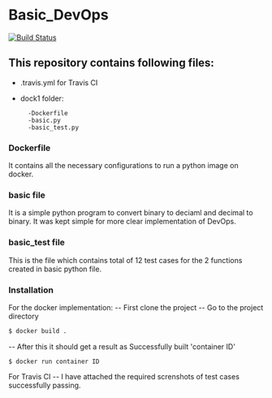 # Basic_DevOps


[![Build Status](https://travis-ci.com/chiragGu/Basic_DevOps.svg?branch=master)](https://travis-ci.com/chiragGu/Basic_DevOps)

## This repository contains following files:
  - .travis.yml for Travis CI 
  - dock1 folder:
          
          -Dockerfile
          -basic.py 
          -basic_test.py

### Dockerfile

  It contains all the necessary configurations to run a python image on docker.

### basic file

  It is a simple python program to convert binary to deciaml and decimal to binary. It was kept simple for more clear implementation of DevOps.


### basic_test file

  This is the file which contains total of 12 test cases for the 2 functions created in basic python file.
  
  
  
### Installation

For the docker implementation:
    -- First clone the project
    -- Go to the project directory
```sh
$ docker build .
```
-- After this it should get a result as Successfully built 'container ID' 

    $ docker run container ID

For Travis CI 
-- I have attached the required screnshots of test cases successfully passing. 

